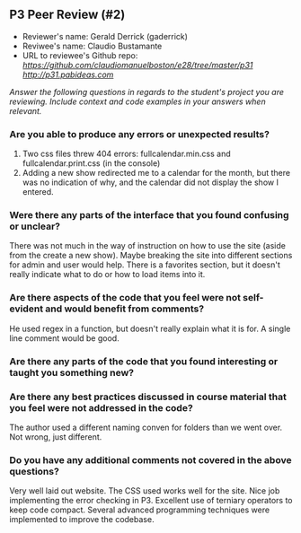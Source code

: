 ## P3 Peer Review (#2)

+ Reviewer's name: Gerald Derrick (gaderrick)
+ Reviwee's name: Claudio Bustamante
+ URL to reviewee's Github repo: *<https://github.com/claudiomanuelboston/e28/tree/master/p31>* *<http://p31.pabideas.com>*

*Answer the following questions in regards to the student's project you are reviewing. Include context and code examples in your answers when relevant.*

### Are you able to produce any errors or unexpected results?
1. Two css files threw 404 errors: fullcalendar.min.css and fullcalendar.print.css (in the console)
2. Adding a new show redirected me to a calendar for the month, but there was no indication of why, and the calendar did not display the show I entered.

### Were there any parts of the interface that you found confusing or unclear?
There was not much in the way of instruction on how to use the site (aside from the create a new show). Maybe breaking the site into different sections for admin and user would help. There is a favorites section, but it doesn't really indicate what to do or how to load items into it.

### Are there aspects of the code that you feel were not self-evident and would benefit from comments?
He used regex in a function, but doesn't really explain what it is for. A single line comment would be good.

### Are there any parts of the code that you found interesting or taught you something new?


### Are there any best practices discussed in course material that you feel were not addressed in the code?
The author used a different naming conven for folders than we went over. Not wrong, just different.

### Do you have any additional comments not covered in the above questions?
Very well laid out website. The CSS used works well for the site. Nice job implementing the error checking in P3. Excellent use of terniary operators to keep code compact. Several advanced programming techniques were implemented to improve the codebase.